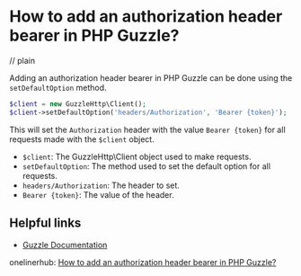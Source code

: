 # How to add an authorization header bearer in PHP Guzzle?
// plain

Adding an authorization header bearer in PHP Guzzle can be done using the `setDefaultOption` method.

```php
$client = new GuzzleHttp\Client();
$client->setDefaultOption('headers/Authorization', 'Bearer {token}');
```

This will set the `Authorization` header with the value `Bearer {token}` for all requests made with the `$client` object.

- `$client`: The GuzzleHttp\Client object used to make requests.
- `setDefaultOption`: The method used to set the default option for all requests.
- `headers/Authorization`: The header to set.
- `Bearer {token}`: The value of the header.

## Helpful links
- [Guzzle Documentation](http://docs.guzzlephp.org/en/stable/)

onelinerhub: [How to add an authorization header bearer in PHP Guzzle?](https://onelinerhub.com/php-guzzle/how-to-add-an-authorization-header-bearer-in-php-guzzle)